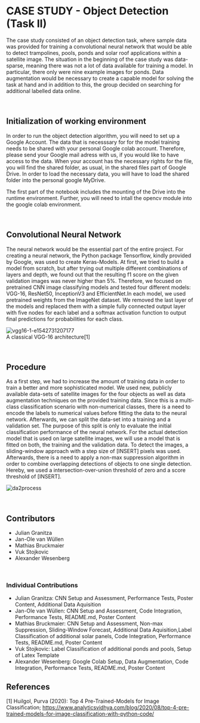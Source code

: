 # CASE STUDY - Object Detection (Task II)

The case study consisted of an object detection task, where sample data was
provided for training a convolutional neural network that would be able to detect
trampolines, pools, ponds and solar roof applications within a satellite image.
The situation in the beginning of the case study was data-sparse, meaning there
was not a lot of data available for training a model. In particular, there only were
nine example images for ponds. Data augmentation would be necessary to create
a capable model for solving the task at hand and in addition to this, the group
decided on searching for additional labelled data online.


</br>


## Initialization of working environment


In order to run the object detection algorithm, you will need to set up a Google Account. The data that is necesssary for for the model training needs to be shared with your personal Google colab account. Therefore, please send your Google mail adress with us, if you would like to have access to the data. When your account has the necessary rights for the file, you will find the shared folder, as usual, in the shared files part of Google Drive. In order to load the necessary data, you will have to load the shared folder into the personal google MyDrive. 

The first part of the notebook includes the mounting of the Drive into the runtime environment. Further, you will need to intall the opencv module into the google colab environment.

</br>

## Convolutional Neural Network
The neural network would be the essential part of the entire project. For creating
a neural network, the Python package Tensorflow, kindly provided by Google, was
used to create Keras-Models. At first, we tried to build a model from scratch, but
after trying out multiple different combinations of layers and depth, we found out
that the resulting f1 score on the given validation images was never higher than
5%. Therefore, we focused on pretrained CNN image classifying models and
tested four different models: VGG-16, ResNet50, InceptionV3 and EfficientNet.In
each model, we used pretrained weights from the ImageNet dataset. We removed
the last layer of the models and replaced them with a simple fully connected
output layer with five nodes for each label and a softmax activation function to
output final predictions for probabilities for each class.

![vgg16-1-e1542731207177](https://user-images.githubusercontent.com/44417612/178339854-60d72da4-e7ab-4b0d-91d2-23603a5be863.png)
</br>
A classical VGG-16 architecture[1]

</br>

## Procedure
As a first step, we had to increase the amount of training data in order to train a
better and more sophisticated model. We used new, publicly available data-sets
of satellite images for the four objects as well as data augmentation techniques
on the provided training data. Since this is a multi-class classification scenario
with non-numerical classes, there is a need to encode the labels to numerical
values before fitting the data to the neural network. Afterwards, we can split the
data-set into a training and a validation set. The purpose of this split is only to
evaluate the initial classification performance of the neural network. For the
actual detection model that is used on large satellite images, we will use a model
that is fitted on both, the training and the validation data. To detect the images, a
sliding-window approach with a step size of [INSERT] pixels was used. Afterwards,
there is a need to apply a non-max suppression algorithm in order to combine
overlapping detections of objects to one single detection. Hereby, we used a
intersection-over-union threshold of zero and a score threshold of [INSERT].

![da2process](https://user-images.githubusercontent.com/44417612/178347446-8c1737b1-d76c-468a-b40b-b98cd621c19b.png)


</br>

## Contributors
- Julian Granitza
- Jan-Ole van Wüllen
- Mathias Bruckmaier
- Vuk Stojkovic
- Alexander Wesenberg

</br>

### Individual Contributions
- Julian Granitza: CNN Setup and Assessment, Performance Tests, Poster Content, Additional Data Aquisition
- Jan-Ole van Wüllen: CNN Setup and Assessment, Code Integration, Performance Tests, README.md, Poster Content
- Mathias Bruckmaier: CNN Setup and Assessment, Non-max Suppression, Sliding-Window Forecast, Additional Data Aquisition,Label Classification of additional solar panels, Code Integration, Performance Tests, README.md, Poster Content
- Vuk Stojkovic: Label Classification of additional ponds and pools, Setup of Latex Template
- Alexander Wesenberg: Google Colab Setup, Data Augmentation, Code Integration, Performance Tests, README.md, Poster Content

## References
[1] Huilgol, Purva (2020): Top 4 Pre-Trained-Models for Image Classification;  https://www.analyticsvidhya.com/blog/2020/08/top-4-pre-trained-models-for-image-classification-with-python-code/
